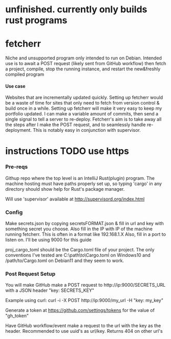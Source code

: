 # unfinished. currently only builds rust programs

# fetcherr
Niche and unsupported program only intended to run on Debian. Intended use is to await a POST request (likely sent from GitHub workflow) then fetch a project, compile, stop the running instance, and restart the new&freshly compiled program
#### Use case
Websites that are incrementally updated quickly. Setting up fetcherr would be a waste of time for sites that only need to fetch from version control & build once in a while. Setting up fetcherr will make it very easy to keep my portfolio updated. I can make a variable amount of commits, then send a single signal to tell a server to re-deploy. Fetcherr's aim is to take away all the steps after I make the POST request, and to seamlessly handle re-deployment. This is notably easy in conjunction with supervisor.

# instructions TODO use https
### Pre-reqs
Githup repo where the top level is an IntelliJ Rust(plugin) program.
The machine hosting must have paths properly set up, so typing 'cargo' in any directory should show help for Rust's package manager.

Will use 'supervisor' available at http://supervisord.org/index.html
### Config
Make secrets.json by copying secretsFORMAT.json & fill in url and key with something secret you choose.
Also fill in the IP with IP of the machine running fetcherr. This is often in a format like 192.168.1.X
Also, fill in a port to listen on. I'll be using 9000 for this guide

proj_cargo_toml should be the Cargo.toml file of your project. The only conventions I've tested are C:\\path\\to\\Cargo.toml on Windows10
and /path/to/Cargo.toml on Debian11 and they seem to work. 
### Post Request Setup
You will make GitHub make a POST request to http://ip:9000/SECRETS_URL with a JSON header "key: SECRETS_KEY"

Example using curl: curl -i -X POST http://ip:9000/my_url -H "key: my_key"

Generate a token at https://github.com/settings/tokens for the value of "gh_token"

Have GitHub workflow/event make a request to the url with the key as the header. Recommended to use uuid's as url/key. Returns 404 on other url's
